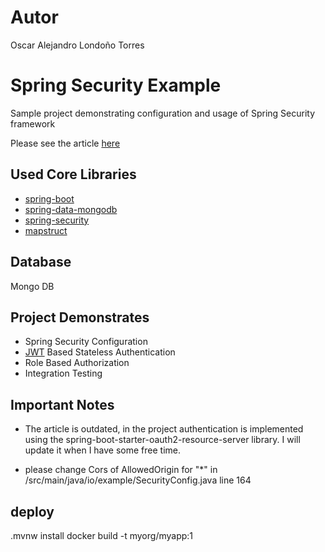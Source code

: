 # Autor

Oscar Alejandro Londoño Torres

# Spring Security Example

Sample project demonstrating configuration and usage of Spring Security framework

Please see the article [here](https://www.toptal.com/spring/spring-security-tutorial)

## Used Core Libraries

- [spring-boot](https://spring.io/projects/spring-boot)
- [spring-data-mongodb](https://spring.io/projects/spring-data-mongodb)
- [spring-security](https://spring.io/projects/spring-security)
- [mapstruct](https://mapstruct.org)

## Database

Mongo DB

## Project Demonstrates

- Spring Security Configuration
- [JWT](https://jwt.io) Based Stateless Authentication
- Role Based Authorization
- Integration Testing

## Important Notes

- The article is outdated, in the project authentication is implemented using the spring-boot-starter-oauth2-resource-server library. I will update it when I have some free time.

- please change Cors of AllowedOrigin for "*" in /src/main/java/io/example/SecurityConfig.java line 164

## deploy

.mvnw install
docker build -t myorg/myapp:1  